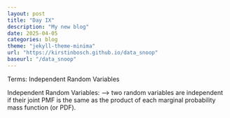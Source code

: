 ```yaml
---
layout: post
title: "Day IX"
description: "My new blog"
date: 2025-04-05
categories: blog
theme: "jekyll-theme-minima"
url: "https://kirstinbosch.github.io/data_snoop"
baseurl: "/data_snoop"
---
```


Terms: Independent Random Variables

Independent Random Variables:
--> two random variables are independent if their joint PMF is the same as the product of each marginal probability mass function (or PDF).
